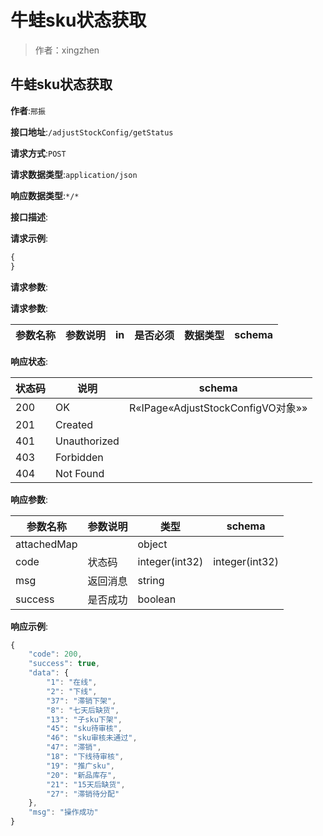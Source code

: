 # 牛蛙sku状态获取

> 作者：xingzhen

## 牛蛙sku状态获取
**作者**:`邢振`


**接口地址**:`/adjustStockConfig/getStatus`


**请求方式**:`POST`


**请求数据类型**:`application/json`


**响应数据类型**:`*/*`


**接口描述**:


**请求示例**:


```javascript
{
}
```


**请求参数**:


**请求参数**:


| 参数名称 | 参数说明 | in    | 是否必须 | 数据类型 | schema |
| -------- | -------- | ----- | -------- | -------- | ------ |


**响应状态**:


| 状态码 | 说明 | schema |
| -------- | -------- | ----- | 
|200|OK|R«IPage«AdjustStockConfigVO对象»»|
|201|Created||
|401|Unauthorized||
|403|Forbidden||
|404|Not Found|||


**响应参数**:


| 参数名称 | 参数说明 | 类型 | schema |
| -------- | -------- | ----- |----- | 
|attachedMap||object||
|code|状态码|integer(int32)|integer(int32)|
|msg|返回消息|string||
|success|是否成功|boolean|||


**响应示例**:
```javascript
{
    "code": 200,
    "success": true,
    "data": {
        "1": "在线",
        "2": "下线",
        "37": "滞销下架",
        "8": "七天后缺货",
        "13": "子sku下架",
        "45": "sku待审核",
        "46": "sku审核未通过",
        "47": "滞销",
        "18": "下线待审核",
        "19": "推广sku",
        "20": "新品库存",
        "21": "15天后缺货",
        "27": "滞销待分配"
    },
    "msg": "操作成功"
}
```